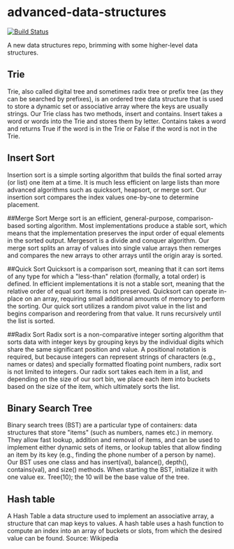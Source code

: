# advanced-data-structures
[![Build Status](https://travis-ci.org/paulsheridan/advanced-data-structures.svg?branch=hashtable)](https://travis-ci.org/paulsheridan/advanced-data-structures)

A new data structures repo, brimming with some higher-level data structures.

## Trie
 Trie, also called digital tree and sometimes radix tree or prefix tree (as they can be searched by prefixes), is an ordered tree data structure that is used to store a dynamic set or associative array where the keys are usually strings.
  Our Trie class has two methods, insert and contains. Insert takes a word or words into the Trie and stores them by letter. Contains takes a word and returns True if the word is in the Trie or False if the word is not in the Trie.

## Insert Sort
Insertion sort is a simple sorting algorithm that builds the final sorted array (or list) one item at a time. It is much less efficient on large lists than more advanced algorithms such as quicksort, heapsort, or merge sort.
    Our insertion sort compares the index values one-by-one to determine placement.

##Merge Sort
Merge sort is an efficient, general-purpose, comparison-based sorting algorithm. Most implementations produce a stable sort, which means that the implementation preserves the input order of equal elements in the sorted output. Mergesort is a divide and conquer algorithm.
    Our merge sort splits an array of values into single value arrays then remerges and compares the new arrays to other arrays until the origin aray is sorted.

##Quick Sort
Quicksort is a comparison sort, meaning that it can sort items of any type for which a "less-than" relation (formally, a total order) is defined. In efficient implementations it is not a stable sort, meaning that the relative order of equal sort items is not preserved. Quicksort can operate in-place on an array, requiring small additional amounts of memory to perform the sorting.
    Our quick sort utilizes a random pivot value in the list and begins comparison and reordering from that value. It runs recursively until the list is sorted.

##Radix Sort
Radix sort is a non-comparative integer sorting algorithm that sorts data with integer keys by grouping keys by the individual digits which share the same significant position and value. A positional notation is required, but because integers can represent strings of characters (e.g., names or dates) and specially formatted floating point numbers, radix sort is not limited to integers.
    Our radix sort takes each item in a list, and depending on the size of our sort bin, we place each item into buckets based on the size of the item, which ultimately sorts the list.
  
## Binary Search Tree
Binary search trees (BST) are a particular type of containers: data structures that store "items" (such as numbers, names etc.) in memory. They allow fast lookup, addition and removal of items, and can be used to implement either dynamic sets of items, or lookup tables that allow finding an item by its key (e.g., finding the phone number of a person by name).
  Our BST uses one class and has insert(val), balance(), depth(), contains(val), and size() methods. When starting the BST, initialize it   with one value ex. Tree(10); the 10 will be the base value of the tree.


## Hash table
A Hash Table a data structure used to implement an associative array, a structure that can map keys to values. A hash table uses a hash function to compute an index into an array of buckets or slots, from which the desired value can be found.
Source: Wikipedia
